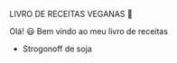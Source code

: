 LIVRO DE RECEITAS VEGANAS :herb:

Olá! :smiley: Bem vindo ao meu livro de receitas

 - Strogonoff de soja
